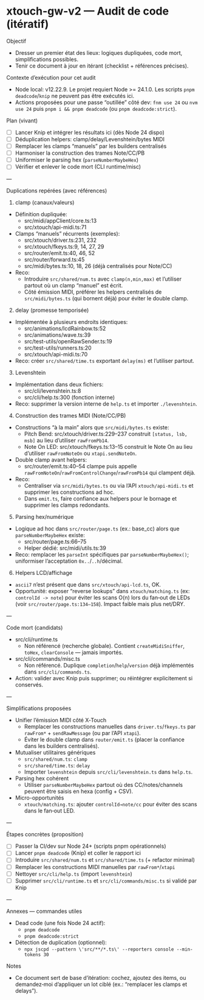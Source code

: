# xtouch-gw-v2 — Audit de code (itératif)

Objectif
- Dresser un premier état des lieux: logiques dupliquées, code mort, simplifications possibles.
- Tenir ce document à jour en itérant (checklist + références précises).

Contexte d’exécution pour cet audit
- Node local: v12.22.9. Le projet requiert Node >= 24.1.0. Les scripts `pnpm deadcode`/`knip` ne peuvent pas être exécutés ici.
- Actions proposées pour une passe “outillée” côté dev: `fnm use 24` ou `nvm use 24` puis `pnpm i && pnpm deadcode` (ou `pnpm deadcode:strict`).

Plan (vivant)
- [ ] Lancer Knip et intégrer les résultats ici (dès Node 24 dispo)
- [ ] Déduplication helpers: clamp/delay/Levenshtein/bytes MIDI
- [ ] Remplacer les clamps “manuels” par les builders centralisés
- [ ] Harmoniser la construction des trames Note/CC/PB
- [ ] Uniformiser le parsing hex (`parseNumberMaybeHex`)
- [ ] Vérifier et enlever le code mort (CLI runtime/misc)

—

Duplications repérées (avec références)

1) clamp (canaux/valeurs)
- Définition dupliquée:
  - src/midi/appClient/core.ts:13
  - src/xtouch/api-midi.ts:71
- Clamps “manuels” récurrents (exemples):
  - src/xtouch/driver.ts:231, 232
  - src/xtouch/fkeys.ts:9, 14, 27, 29
  - src/router/emit.ts:40, 46, 52
  - src/router/forward.ts:45
  - src/midi/bytes.ts:10, 18, 26 (déjà centralisés pour Note/CC)
- Reco:
  - Introduire `src/shared/num.ts` avec `clamp(n,min,max)` et l’utiliser partout où un clamp “manuel” est écrit.
  - Côté émission MIDI, préférer les helpers centralisés de `src/midi/bytes.ts` (qui bornent déjà) pour éviter le double clamp.

2) delay (promesse temporisée)
- Implémentée à plusieurs endroits identiques:
  - src/animations/lcdRainbow.ts:52
  - src/animations/wave.ts:39
  - src/test-utils/openRawSender.ts:19
  - src/test-utils/runners.ts:20
  - src/xtouch/api-midi.ts:70
- Reco: créer `src/shared/time.ts` exportant `delay(ms)` et l’utiliser partout.

3) Levenshtein
- Implémentation dans deux fichiers:
  - src/cli/levenshtein.ts:8
  - src/cli/help.ts:300 (fonction interne)
- Reco: supprimer la version interne de `help.ts` et importer `./levenshtein`.

4) Construction des trames MIDI (Note/CC/PB)
- Constructions “à la main” alors que `src/midi/bytes.ts` existe:
  - Pitch Bend: src/xtouch/driver.ts:229–237 construit `[status, lsb, msb]` au lieu d’utiliser `rawFromPb14`.
  - Note On LED: src/xtouch/fkeys.ts:13–15 construit le Note On au lieu d’utiliser `rawFromNoteOn` ou `xtapi.sendNoteOn`.
- Double clamp avant helpers:
  - src/router/emit.ts:40–54 clampe puis appelle `rawFromNoteOn`/`rawFromControlChange`/`rawFromPb14` qui clampent déjà.
- Reco:
  - Centraliser via `src/midi/bytes.ts` ou via l’API `xtouch/api-midi.ts` et supprimer les constructions ad hoc.
  - Dans `emit.ts`, faire confiance aux helpers pour le bornage et supprimer les clamps redondants.

5) Parsing hex/numérique
- Logique ad hoc dans `src/router/page.ts` (ex.: base_cc) alors que `parseNumberMaybeHex` existe:
  - src/router/page.ts:66–75
  - Helper dédié: src/midi/utils.ts:39
- Reco: remplacer les `parseInt` spécifiques par `parseNumberMaybeHex()`; uniformiser l’acceptation `0x..`/`..h`/décimal.

6) Helpers LCD/affichage
- `ascii7` n’est présent que dans `src/xtouch/api-lcd.ts`, OK.
- Opportunité: exposer “reverse lookups” dans `xtouch/matching.ts` (ex: `controlId -> note`) pour éviter les scans O(n) lors du fan‑out de LEDs (voir `src/router/page.ts:134–158`). Impact faible mais plus net/DRY.

—

Code mort (candidats)
- src/cli/runtime.ts
  - Non référencé (recherche globale). Contient `createMidiSniffer`, `toHex`, `clearConsole` — jamais importés.
- src/cli/commands/misc.ts
  - Non référencé. Duplique `completion`/`help`/`version` déjà implémentés dans `src/cli/commands.ts`.
- Action: valider avec Knip puis supprimer; ou réintégrer explicitement si conservés.

—

Simplifications proposées
- Unifier l’émission MIDI côté X‑Touch
  - Remplacer les constructions manuelles dans `driver.ts`/`fkeys.ts` par `rawFrom*` + `sendRawMessage` (ou par l’API `xtapi`).
  - Éviter le double clamp dans `router/emit.ts` (placer la confiance dans les builders centralisés).
- Mutualiser utilitaires génériques
  - `src/shared/num.ts`: `clamp`
  - `src/shared/time.ts`: `delay`
  - Importer `levenshtein` depuis `src/cli/levenshtein.ts` dans `help.ts`.
- Parsing hex cohérent
  - Utiliser `parseNumberMaybeHex` partout où des CC/notes/channels peuvent être saisis en hexa (config + CSV).
- Micro-opportunités
  - `xtouch/matching.ts`: ajouter `controlId→note/cc` pour éviter des scans dans le fan‑out LED.

—

Étapes concrètes (proposition)
- [ ] Passer la CI/dev sur Node 24+ (scripts pnpm opérationnels)
- [ ] Lancer `pnpm deadcode` (Knip) et coller le rapport ici
- [ ] Introduire `src/shared/num.ts` et `src/shared/time.ts` (+ refactor minimal)
- [ ] Remplacer les constructions MIDI manuelles par `rawFrom*`/`xtapi`
- [ ] Nettoyer `src/cli/help.ts` (import `levenshtein`)
- [ ] Supprimer `src/cli/runtime.ts` et `src/cli/commands/misc.ts` si validé par Knip

—

Annexes — commandes utiles
- Dead code (une fois Node 24 actif):
  - `pnpm deadcode`
  - `pnpm deadcode:strict`
- Détection de duplication (optionnel):
  - `npx jscpd --pattern \'src/**/*.ts\' --reporters console --min-tokens 30`

Notes
- Ce document sert de base d’itération: cochez, ajoutez des items, ou demandez‑moi d’appliquer un lot ciblé (ex.: “remplacer les clamps et delays”).

